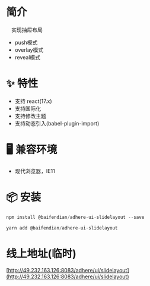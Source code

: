 # 简介
&ensp;&ensp;实现抽屉布局
 - push模式
 - overlay模式
 - reveal模式

# ✨ 特性
- 支持 react(17.x)
- 支持国际化
- 支持修改主题
- 支持动态引入(babel-plugin-import)

# 🖥 兼容环境
- 现代浏览器，IE11

# 📦 安装
```javascript
npm install @baifendian/adhere-ui-slidelayout --save
``` 

```javascript
yarn add @baifendian/adhere-ui-slidelayout
```

# 线上地址(临时)
[http://49.232.163.126:8083/adhere/ui/slidelayout](http://49.232.163.126:8083/adhere/ui/slidelayout)
